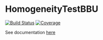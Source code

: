 # HomogeneityTestBBU

[![Build Status](https://github.com/bunting-econ/HomogeneityTestBBU.jl/actions/workflows/CI.yml/badge.svg?branch=main)](https://github.com/bunting-econ/HomogeneityTestBBU.jl/actions/workflows/CI.yml?query=branch%3Amain)
[![Coverage](https://codecov.io/gh/bunting-econ/HomogeneityTestBBU.jl/branch/main/graph/badge.svg)](https://codecov.io/gh/bunting-econ/HomogeneityTestBBU.jl)

See documentation [here](https://jacksonbunting.github.io/HomogeneityTestBBU.jl/dev/)
